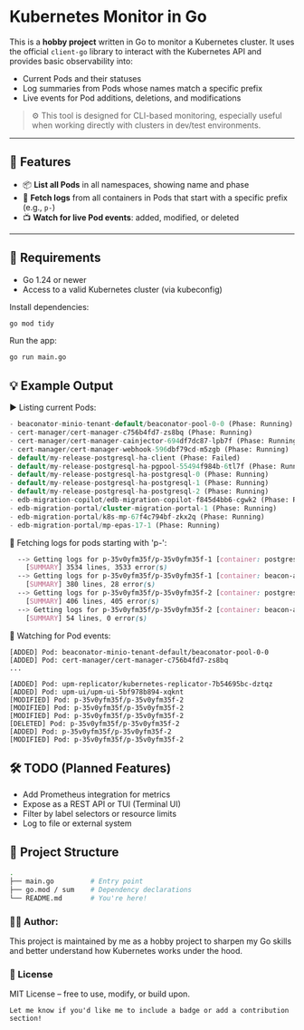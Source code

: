 # Kubernetes Monitor in Go

This is a **hobby project** written in Go to monitor a Kubernetes cluster. It uses the official `client-go` library to interact with the Kubernetes API and provides basic observability into:

- Current Pods and their statuses  
- Log summaries from Pods whose names match a specific prefix  
- Live events for Pod additions, deletions, and modifications

> ⚙️ This tool is designed for CLI-based monitoring, especially useful when working directly with clusters in dev/test environments.

---

## 🧠 Features

- 📦 **List all Pods** in all namespaces, showing name and phase  
- 📄 **Fetch logs** from all containers in Pods that start with a specific prefix (e.g., `p-`)  
- 📺 **Watch for live Pod events**: added, modified, or deleted

---

## 🔧 Requirements

- Go 1.24 or newer  
- Access to a valid Kubernetes cluster (via kubeconfig)

Install dependencies:

```bash
go mod tidy
```

Run the app:

```bash
go run main.go
```

## 💡 Example Output
▶️ Listing current Pods:
```sql
- beaconator-minio-tenant-default/beaconator-pool-0-0 (Phase: Running)
- cert-manager/cert-manager-c756b4fd7-zs8bq (Phase: Running)
- cert-manager/cert-manager-cainjector-694df7dc87-lpb7f (Phase: Running)
- cert-manager/cert-manager-webhook-596dbf79cd-m5zgb (Phase: Running)
- default/my-release-postgresql-ha-client (Phase: Failed)
- default/my-release-postgresql-ha-pgpool-55494f984b-6tl7f (Phase: Running)
- default/my-release-postgresql-ha-postgresql-0 (Phase: Running)
- default/my-release-postgresql-ha-postgresql-1 (Phase: Running)
- default/my-release-postgresql-ha-postgresql-2 (Phase: Running)
- edb-migration-copilot/edb-migration-copilot-f845d4bb6-cgwk2 (Phase: Running)
- edb-migration-portal/cluster-migration-portal-1 (Phase: Running)
- edb-migration-portal/k8s-mp-67f4c794bf-zkx2q (Phase: Running)
- edb-migration-portal/mp-epas-17-1 (Phase: Running)
```

📄 Fetching logs for pods starting with 'p-':

```css
  --> Getting logs for p-35v0yfm35f/p-35v0yfm35f-1 [container: postgres]
    [SUMMARY] 3534 lines, 3533 error(s)
  --> Getting logs for p-35v0yfm35f/p-35v0yfm35f-1 [container: beacon-agent-2ded2d08-7c30-413b-a4e8-c0b4b1750bfc]
    [SUMMARY] 380 lines, 28 error(s)
  --> Getting logs for p-35v0yfm35f/p-35v0yfm35f-2 [container: postgres]
    [SUMMARY] 406 lines, 405 error(s)
  --> Getting logs for p-35v0yfm35f/p-35v0yfm35f-2 [container: beacon-agent-adec2249-4f97-478d-a9df-c145aaa14d48]
    [SUMMARY] 54 lines, 0 error(s)
```

📡 Watching for Pod events:
```less
[ADDED] Pod: beaconator-minio-tenant-default/beaconator-pool-0-0
[ADDED] Pod: cert-manager/cert-manager-c756b4fd7-zs8bq
...

[ADDED] Pod: upm-replicator/kubernetes-replicator-7b54695bc-dztqz
[ADDED] Pod: upm-ui/upm-ui-5bf978b894-xqknt
[MODIFIED] Pod: p-35v0yfm35f/p-35v0yfm35f-2
[MODIFIED] Pod: p-35v0yfm35f/p-35v0yfm35f-2
[MODIFIED] Pod: p-35v0yfm35f/p-35v0yfm35f-2
[DELETED] Pod: p-35v0yfm35f/p-35v0yfm35f-2
[ADDED] Pod: p-35v0yfm35f/p-35v0yfm35f-2
[MODIFIED] Pod: p-35v0yfm35f/p-35v0yfm35f-2
```
## 🛠️ TODO (Planned Features)
- Add Prometheus integration for metrics
- Expose as a REST API or TUI (Terminal UI)
- Filter by label selectors or resource limits
- Log to file or external system

## 📁 Project Structure
```bash
.
├── main.go         # Entry point
├── go.mod / sum    # Dependency declarations
└── README.md       # You're here!
```

### 🧑‍💻 Author:
This project is maintained by me as a hobby project to sharpen my Go skills and better understand how Kubernetes works under the hood.

### 📜 License
MIT License – free to use, modify, or build upon.
```vbnet
Let me know if you'd like me to include a badge or add a contribution section!
```